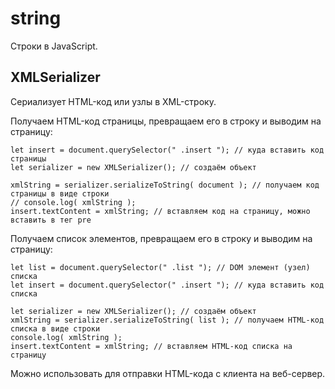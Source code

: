 # string
Строки в JavaScript.

## XMLSerializer
Сериализует HTML-код или узлы в XML-строку.

Получаем HTML-код страницы, превращаем его в строку и выводим на страницу:

    let insert = document.querySelector(" .insert "); // куда вставить код страницы
    let serializer = new XMLSerializer(); // создаём объект

    xmlString = serializer.serializeToString( document ); // получаем код страницы в виде строки
    // console.log( xmlString );
    insert.textContent = xmlString; // вставляем код на страницу, можно вставить в тег pre

Получаем список элементов, превращаем его в строку и выводим на страницу:

    let list = document.querySelector(" .list "); // DOM элемент (узел) списка
    let insert = document.querySelector(" .insert "); // куда вставить код списка

    let serializer = new XMLSerializer(); // создаём объект
    xmlString = serializer.serializeToString( list ); // получаем HTML-код списка в виде строки
    console.log( xmlString );
    insert.textContent = xmlString; // вставляем HTML-код списка на страницу

Можно использовать для отправки HTML-кода с клиента на веб-сервер.
